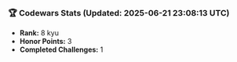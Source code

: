 ### 🏆 Codewars Stats (Updated: 2025-06-21 23:08:13 UTC)

- **Rank:** 8 kyu
- **Honor Points:** 3
- **Completed Challenges:** 1
